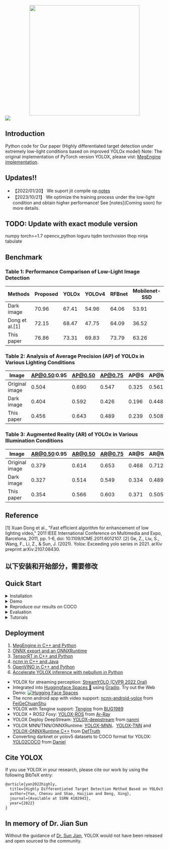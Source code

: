 <div align="center"><img src="assets/logo.png" width="350"></div>
<img src="assets/demo.png" >

## Introduction
Python code for Our paper (Highly differentiated target detection under extremely low-light conditions based on improved YOLOx model)
Note: The original implementation of PyTorch version YOLOX, please vist: [MegEngine implementation](https://github.com/MegEngine/YOLOX).

## Updates!!
* 【2022/01/20】 We suport jit compile op.[notes]([docs/updates_note.md](https://assets.researchsquare.com/files/rs-1212268/v1_covered.pdf?c=1642711187))
* 【2023/10/21】 We optimize the training process under the low-light condition and obtain higher performance! See [notes](Coming soon) for more details.

## TODO: Update with exact module version
numpy
torch>=1.7
opencv_python
loguru
tqdm
torchvision
thop
ninja
tabulate

## Benchmark
### Table 1: Performance Comparison of Low-Light Image Detection

| Methods          | Proposed | YOLOx | YOLOv4 | RFBnet | Mobilenet-SSD | Faster-RCNN | M2det   |
|------------------|----------|-------|--------|--------|---------------|-------------|---------|
| Dark image       | 70.96    | 67.41 | 54.96  | 64.06  | 53.91         | 65.19       | 65.09   |
| Dong et al.[1]   | 72.15 | 68.47 | 47.75  | 64.09  | 36.52         | 62.71       | 62.20   |
| This paper       | 76.86    | 73.31 | 69.83  | 73.79  | 63.26         | 62.75       | 72.32   |

### Table 2: Analysis of Average Precision (AP) of YOLOx in Various Lighting Conditions

| Image            | AP@0.50:0.95 | AP@0.50 | AP@0.75 | AP@S   | AP@M   | AP@L   |
|------------------|--------------|---------|---------|--------|--------|--------|
| Original image   | 0.504        | 0.690   | 0.547   | 0.325  | 0.561  | 0.669  |
| Dark image       | 0.404        | 0.592   | 0.426   | 0.196  | 0.448  | 0.597  |
| This paper       | 0.456        | 0.643   | 0.489   | 0.239  | 0.508  | 0.650  |

### Table 3: Augmented Reality (AR) of YOLOx in Various Illumination Conditions

| Image            | AR@0.50:0.95 | AR@0.50 | AR@0.75 | AR@S   | AR@M   | AR@L   |
|------------------|--------------|---------|---------|--------|--------|--------|
| Original image   | 0.379        | 0.614   | 0.653   | 0.468  | 0.712  | 0.825  |
| Dark image       | 0.327        | 0.514   | 0.549   | 0.334  | 0.489  | 0.687  |
| This paper       | 0.354        | 0.566   | 0.603   | 0.371  | 0.505  | 0.669  |

## Reference
[1] Xuan Dong et al., "Fast efficient algorithm for enhancement of low lighting video," 2011 IEEE International Conference on Multimedia and Expo, Barcelona, 2011, pp. 1-6, doi: 10.1109/ICME.2011.6012107.
[2] Ge, Z., Liu, S., Wang, F., Li, Z., & Sun, J. (2021). Yolox: Exceeding yolo series in 2021. arXiv preprint arXiv:2107.08430.

## 以下安装和开始部分，需要修改

## Quick Start

<details>
<summary>Installation</summary>

Step1. Install YOLOX from source.
```shell
git clone git@github.com:Megvii-BaseDetection/YOLOX.git
cd YOLOX
pip3 install -v -e .  # or  python3 setup.py develop
```

</details>

<details>
<summary>Demo</summary>

Step1. Download a pretrained model from the benchmark table.

Step2. Use either -n or -f to specify your detector's config. For example:

```shell
python tools/demo.py image -n yolox-s -c /path/to/your/yolox_s.pth --path assets/dog.jpg --conf 0.25 --nms 0.45 --tsize 640 --save_result --device [cpu/gpu]
```
or
```shell
python tools/demo.py image -f exps/default/yolox_s.py -c /path/to/your/yolox_s.pth --path assets/dog.jpg --conf 0.25 --nms 0.45 --tsize 640 --save_result --device [cpu/gpu]
```
Demo for video:
```shell
python tools/demo.py video -n yolox-s -c /path/to/your/yolox_s.pth --path /path/to/your/video --conf 0.25 --nms 0.45 --tsize 640 --save_result --device [cpu/gpu]
```


</details>

<details>
<summary>Reproduce our results on COCO</summary>

Step1. Prepare COCO dataset
```shell
cd <YOLOX_HOME>
ln -s /path/to/your/COCO ./datasets/COCO
```

Step2. Reproduce our results on COCO by specifying -n:

```shell
python -m yolox.tools.train -n yolox-s -d 8 -b 64 --fp16 -o [--cache]
                               yolox-m
                               yolox-l
                               yolox-x
```
* -d: number of gpu devices
* -b: total batch size, the recommended number for -b is num-gpu * 8
* --fp16: mixed precision training
* --cache: caching imgs into RAM to accelarate training, which need large system RAM. 

  

When using -f, the above commands are equivalent to:
```shell
python -m yolox.tools.train -f exps/default/yolox_s.py -d 8 -b 64 --fp16 -o [--cache]
                               exps/default/yolox_m.py
                               exps/default/yolox_l.py
                               exps/default/yolox_x.py
```

**Multi Machine Training**

We also support multi-nodes training. Just add the following args:
* --num\_machines: num of your total training nodes
* --machine\_rank: specify the rank of each node

Suppose you want to train YOLOX on 2 machines, and your master machines's IP is 123.123.123.123, use port 12312 and TCP.  
On master machine, run
```shell
python tools/train.py -n yolox-s -b 128 --dist-url tcp://123.123.123.123:12312 --num_machines 2 --machine_rank 0
```
On the second machine, run
```shell
python tools/train.py -n yolox-s -b 128 --dist-url tcp://123.123.123.123:12312 --num_machines 2 --machine_rank 1
```

**Logging to Weights & Biases**

To log metrics, predictions and model checkpoints to [W&B](https://docs.wandb.ai/guides/integrations/other/yolox) use the command line argument `--logger wandb` and use the prefix "wandb-" to specify arguments for initializing the wandb run.

```shell
python tools/train.py -n yolox-s -d 8 -b 64 --fp16 -o [--cache] --logger wandb wandb-project <project name>
                         yolox-m
                         yolox-l
                         yolox-x
```

An example wandb dashboard is available [here](https://wandb.ai/manan-goel/yolox-nano/runs/3pzfeom0)

**Others**  
See more information with the following command:
```shell
python -m yolox.tools.train --help
```

</details>


<details>
<summary>Evaluation</summary>

We support batch testing for fast evaluation:

```shell
python -m yolox.tools.eval -n  yolox-s -c yolox_s.pth -b 64 -d 8 --conf 0.001 [--fp16] [--fuse]
                               yolox-m
                               yolox-l
                               yolox-x
```
* --fuse: fuse conv and bn
* -d: number of GPUs used for evaluation. DEFAULT: All GPUs available will be used.
* -b: total batch size across on all GPUs

To reproduce speed test, we use the following command:
```shell
python -m yolox.tools.eval -n  yolox-s -c yolox_s.pth -b 1 -d 1 --conf 0.001 --fp16 --fuse
                               yolox-m
                               yolox-l
                               yolox-x
```

</details>
<details>
<summary>Tutorials</summary>

*  [Training on custom data](docs/train_custom_data.md)
*  [Manipulating training image size](docs/manipulate_training_image_size.md)
*  [Freezing model](docs/freeze_module.md)

</details>

## Deployment
1. [MegEngine in C++ and Python](./demo/MegEngine)
2. [ONNX export and an ONNXRuntime](./demo/ONNXRuntime)
3. [TensorRT in C++ and Python](./demo/TensorRT)
4. [ncnn in C++ and Java](./demo/ncnn)
5. [OpenVINO in C++ and Python](./demo/OpenVINO)
6. [Accelerate YOLOX inference with nebullvm in Python](./demo/nebullvm)

* YOLOX for streaming perception: [StreamYOLO (CVPR 2022 Oral)](https://github.com/yancie-yjr/StreamYOLO)
* Integrated into [Huggingface Spaces 🤗](https://huggingface.co/spaces) using [Gradio](https://github.com/gradio-app/gradio). Try out the Web Demo: [![Hugging Face Spaces](https://img.shields.io/badge/%F0%9F%A4%97%20Hugging%20Face-Spaces-blue)](https://huggingface.co/spaces/Sultannn/YOLOX-Demo)
* The ncnn android app with video support: [ncnn-android-yolox](https://github.com/FeiGeChuanShu/ncnn-android-yolox) from [FeiGeChuanShu](https://github.com/FeiGeChuanShu)
* YOLOX with Tengine support: [Tengine](https://github.com/OAID/Tengine/blob/tengine-lite/examples/tm_yolox.cpp) from [BUG1989](https://github.com/BUG1989)
* YOLOX + ROS2 Foxy: [YOLOX-ROS](https://github.com/Ar-Ray-code/YOLOX-ROS) from [Ar-Ray](https://github.com/Ar-Ray-code)
* YOLOX Deploy DeepStream: [YOLOX-deepstream](https://github.com/nanmi/YOLOX-deepstream) from [nanmi](https://github.com/nanmi)
* YOLOX MNN/TNN/ONNXRuntime: [YOLOX-MNN](https://github.com/DefTruth/lite.ai.toolkit/blob/main/lite/mnn/cv/mnn_yolox.cpp)、[YOLOX-TNN](https://github.com/DefTruth/lite.ai.toolkit/blob/main/lite/tnn/cv/tnn_yolox.cpp) and [YOLOX-ONNXRuntime C++](https://github.com/DefTruth/lite.ai.toolkit/blob/main/lite/ort/cv/yolox.cpp) from [DefTruth](https://github.com/DefTruth)
* Converting darknet or yolov5 datasets to COCO format for YOLOX: [YOLO2COCO](https://github.com/RapidAI/YOLO2COCO) from [Daniel](https://github.com/znsoftm)

## Cite YOLOX
If you use YOLOX in your research, please cite our work by using the following BibTeX entry:

```latex
@article{yan2022highly,
  title={Highly Differentiated Target Detection Method Based on YOLOv3 Model Under Extremely Low Light Conditions},
  author={Yan, Chenxu and Shao, Haijian and Deng, Xing},
  journal={Available at SSRN 4102943},
  year={2022}
}
```
## In memory of Dr. Jian Sun
Without the guidance of [Dr. Sun Jian](http://www.jiansun.org/), YOLOX would not have been released and open sourced to the community.

